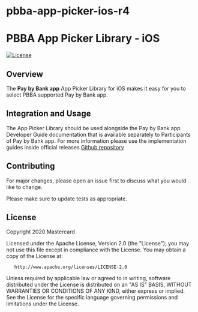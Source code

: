 # pbba-app-picker-ios-r4
# PBBA App Picker Library - iOS

[![License](https://img.shields.io/badge/License-Apache%202.0-blue.svg)](https://opensource.org/licenses/Apache-2.0)

## Overview <a name="overview"></a>
The **Pay by Bank app** App Picker Library for iOS makes it easy for you to select PBBA supported Pay by Bank app.

## Integration and Usage <a name="usage"></a>
The App Picker Library should be used alongside the Pay by Bank app Developer Guide documentation that is available separately to Participants of Pay by Bank app.
For more information please use the implementation guides inside official releases
[Github repository](https://github.com/Mastercard/pbba-app-picker-ios-r4)

## Contributing
For major changes, please open an issue first to discuss what you would like to change.

Please make sure to update tests as appropriate.

## License <a name="license"></a>
Copyright 2020 Mastercard

Licensed under the Apache License, Version 2.0 (the "License"); you may not use this file except in compliance with
the License. You may obtain a copy of the License at:

       http://www.apache.org/licenses/LICENSE-2.0

Unless required by applicable law or agreed to in writing, software distributed under the License is distributed on
an "AS IS" BASIS, WITHOUT WARRANTIES OR CONDITIONS OF ANY KIND, either express or implied. See the License for the
specific language governing permissions and limitations under the License.
